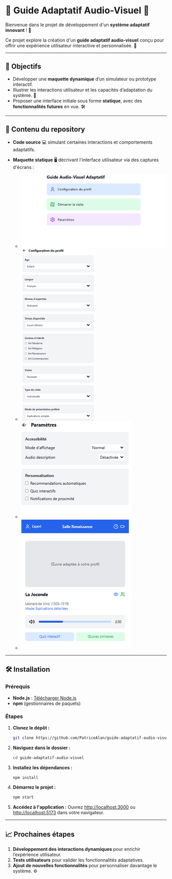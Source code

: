 # 🌟 **Guide Adaptatif Audio-Visuel** 🌟

Bienvenue dans le projet de développement d'un **système adaptatif innovant** ! 🎉

Ce projet explore la création d'un **guide adaptatif audio-visuel** conçu pour offrir une expérience utilisateur interactive et personnalisée. 🚀

---

## 🎯 **Objectifs**

- Développer une **maquette dynamique** d’un simulateur ou prototype interactif.
- Illustrer les interactions utilisateur et les capacités d’adaptation du système. 🔄
- Proposer une interface initiale sous forme **statique**, avec des **fonctionnalités futures** en vue. 🛠️

---

## 📂 **Contenu du repository**

- **Code source** 💻 simulant certaines interactions et comportements adaptatifs.
- **Maquette statique** 🖥️ décrivant l'interface utilisateur via des captures d'écrans :

  - ![Ecran d'accueil](https://github.com/PatriceAlan/guide-adaptatif-audio-visuel/blob/main/src/assets/images/image1.png)
  - ![Configuration du profil](https://github.com/PatriceAlan/guide-adaptatif-audio-visuel/blob/main/src/assets/images/image2.png)
  - ![Paramètres](https://github.com/PatriceAlan/guide-adaptatif-audio-visuel/blob/main/src/assets/images/image3.png)
  - ![Visite guidée](https://github.com/PatriceAlan/guide-adaptatif-audio-visuel/blob/main/src/assets/images/image4.png)

---

## 🛠️ **Installation**

### Prérequis

- **Node.js** : [Télécharger Node.js](https://nodejs.org/)
- **npm** (gestionnaires de paquets)

### Étapes

1. **Clonez le dépôt :**
   ```bash
   git clone https://github.com/PatriceAlan/guide-adaptatif-audio-visuel.git
   ```

2. **Naviguez dans le dossier :**
   ```bash
   cd guide-adaptatif-audio-visuel
   ```

3. **Installez les dépendances :**
   ```bash
   npm install
   ```

4. **Démarrez le projet :**
   ```bash
   npm start
   ```

5. **Accédez à l'application :**
   Ouvrez [http://localhost:3000](http://localhost:3000) ou [http://localhost:5173](http://localhost:5173) dans votre navigateur.

---

## 📈 **Prochaines étapes**

1. **Développement des interactions dynamiques** pour enrichir l’expérience utilisateur.
2. **Tests utilisateurs** pour valider les fonctionnalités adaptatives.
3. **Ajout de nouvelles fonctionnalités** pour personnaliser davantage le système. ⚙️
